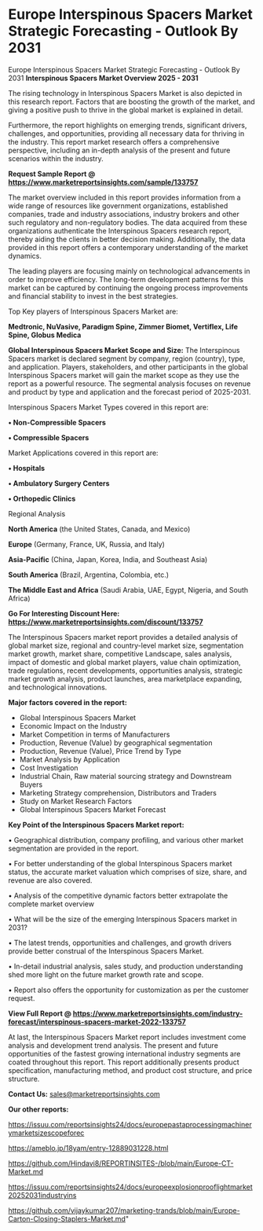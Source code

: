 # Europe Interspinous Spacers Market Strategic Forecasting - Outlook By 2031
Europe Interspinous Spacers Market Strategic Forecasting - Outlook By 2031
<Strong> Interspinous Spacers Market Overview 2025 - 2031</strong>

The rising technology in Interspinous Spacers Market is also depicted in this research report. Factors that are boosting the growth of the market, and giving a positive push to thrive in the global market is explained in detail.

Furthermore, the report highlights on emerging trends, significant drivers, challenges, and opportunities, providing all necessary data for thriving in the industry. This report market research offers a comprehensive perspective, including an in-depth analysis of the present and future scenarios within the industry.

<strong>Request Sample Report @ <a href=https://www.marketreportsinsights.com/sample/133757>https://www.marketreportsinsights.com/sample/133757</a></strong>

The market overview included in this report provides information from a wide range of resources like government organizations, established companies, trade and industry associations, industry brokers and other such regulatory and non-regulatory bodies. The data acquired from these organizations authenticate the Interspinous Spacers research report, thereby aiding the clients in better decision making. Additionally, the data provided in this report offers a contemporary understanding of the market dynamics.

The leading players are focusing mainly on technological advancements in order to improve efficiency. The long-term development patterns for this market can be captured by continuing the ongoing process improvements and financial stability to invest in the best strategies.

Top Key players of Interspinous Spacers Market are:

<strong>Medtronic, NuVasive, Paradigm Spine, Zimmer Biomet, Vertiflex, Life Spine, Globus Medica</strong>

<strong><b>Global Interspinous Spacers Market Scope and Size:</b></strong>
The Interspinous Spacers market is declared segment by company, region (country), type, and application. Players, stakeholders, and other participants in the global Interspinous Spacers market will gain the market scope as they use the report as a powerful resource. The segmental analysis focuses on revenue and product by type and application and the forecast period of 2025-2031.

Interspinous Spacers Market Types covered in this report are:

<strong>• Non-Compressible Spacers

• Compressible Spacers</strong>

Market Applications covered in this report are:

<strong>• Hospitals

• Ambulatory Surgery Centers

• Orthopedic Clinics</strong> 

Regional Analysis

<strong>North America</strong> (the United States, Canada, and Mexico)

<strong>Europe</strong> (Germany, France, UK, Russia, and Italy)

<strong>Asia-Pacific</strong> (China, Japan, Korea, India, and Southeast Asia)

<strong>South America</strong> (Brazil, Argentina, Colombia, etc.)

<strong>The Middle East and Africa</strong> (Saudi Arabia, UAE, Egypt, Nigeria, and South Africa)

<strong>Go For Interesting Discount Here: <a href=https://www.marketreportsinsights.com/discount/133757>https://www.marketreportsinsights.com/discount/133757</a></strong>

The Interspinous Spacers market report provides a detailed analysis of global market size, regional and country-level market size, segmentation market growth, market share, competitive Landscape, sales analysis, impact of domestic and global market players, value chain optimization, trade regulations, recent developments, opportunities analysis, strategic market growth analysis, product launches, area marketplace expanding, and technological innovations.

<strong><b>Major factors covered in the report:</b></strong>
<ul>
  <li>Global Interspinous Spacers Market </li>
  <li>Economic Impact on the Industry</li>
  <li>Market Competition in terms of Manufacturers</li>
  <li>Production, Revenue (Value) by geographical segmentation</li>
  <li>Production, Revenue (Value), Price Trend by Type</li>
  <li>Market Analysis by Application</li>
  <li>Cost Investigation</li>
  <li>Industrial Chain, Raw material sourcing strategy and Downstream Buyers</li>
  <li>Marketing Strategy comprehension, Distributors and Traders</li>
  <li>Study on Market Research Factors</li>
  <li>Global Interspinous Spacers Market Forecast</li>
</ul>

<strong><b>Key Point of the Interspinous Spacers Market report:</b></strong>

• Geographical distribution, company profiling, and various other market segmentation are provided in the report.

• For better understanding of the global Interspinous Spacers market status, the accurate market valuation which comprises of size, share, and revenue are also covered.

• Analysis of the competitive dynamic factors better extrapolate the complete market overview

• What will be the size of the emerging Interspinous Spacers market in 2031?

• The latest trends, opportunities and challenges, and growth drivers provide better construal of the Interspinous Spacers Market.

• In-detail industrial analysis, sales study, and production understanding shed more light on the future market growth rate and scope.

• Report also offers the opportunity for customization as per the customer request.

<strong><b>View Full Report @ <a href=https://www.marketreportsinsights.com/industry-forecast/interspinous-spacers-market-2022-133757>https://www.marketreportsinsights.com/industry-forecast/interspinous-spacers-market-2022-133757</a></b></strong>


At last, the Interspinous Spacers Market report includes investment come analysis and development trend analysis. The present and future opportunities of the fastest growing international industry segments are coated throughout this report. This report additionally presents product specification, manufacturing method, and product cost structure, and price structure.

<strong>Contact Us:</strong>
sales@marketreportsinsights.com

<strong>Our other reports:</strong>

<a href=https://issuu.com/reportsinsights24/docs/europepastaprocessingmachinerymarketsizescopeforec>https://issuu.com/reportsinsights24/docs/europepastaprocessingmachinerymarketsizescopeforec</a>

<a href=https://ameblo.jp/18yam/entry-12889031228.html>https://ameblo.jp/18yam/entry-12889031228.html</a>

<a href=https://github.com/Hindavi8/REPORTINSITES-/blob/main/Europe-CT-Market.md>https://github.com/Hindavi8/REPORTINSITES-/blob/main/Europe-CT-Market.md</a>

<a href=https://issuu.com/reportsinsights24/docs/europeexplosionprooflightmarket20252031industryins>https://issuu.com/reportsinsights24/docs/europeexplosionprooflightmarket20252031industryins</a>

<a href=https://github.com/vijaykumar207/marketing-trands/blob/main/Europe-Carton-Closing-Staplers-Market.md>https://github.com/vijaykumar207/marketing-trands/blob/main/Europe-Carton-Closing-Staplers-Market.md</a>"
